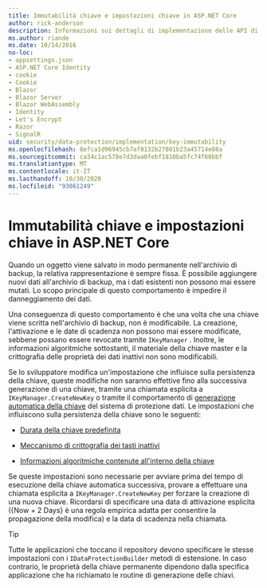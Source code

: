 ```yaml
---
title: Immutabilità chiave e impostazioni chiave in ASP.NET Core
author: rick-anderson
description: Informazioni sui dettagli di implementazione delle API di ASP.NET Core chiave di immutabilità della chiave di protezione dati.
ms.author: riande
ms.date: 10/14/2016
no-loc:
- appsettings.json
- ASP.NET Core Identity
- cookie
- Cookie
- Blazor
- Blazor Server
- Blazor WebAssembly
- Identity
- Let's Encrypt
- Razor
- SignalR
uid: security/data-protection/implementation/key-immutability
ms.openlocfilehash: 8efca1d96945cb7af0132b27801b23a45714e08a
ms.sourcegitcommit: ca34c1ac578e7d3daa0febf1810ba5fc74f60bbf
ms.translationtype: MT
ms.contentlocale: it-IT
ms.lasthandoff: 10/30/2020
ms.locfileid: "93061249"
---
```

# <a name="key-immutability-and-key-settings-in-aspnet-core"></a>Immutabilità chiave e impostazioni chiave in ASP.NET Core

Quando un oggetto viene salvato in modo permanente nell'archivio di backup, la relativa rappresentazione è sempre fissa. È possibile aggiungere nuovi dati all'archivio di backup, ma i dati esistenti non possono mai essere mutati. Lo scopo principale di questo comportamento è impedire il danneggiamento dei dati.

Una conseguenza di questo comportamento è che una volta che una chiave viene scritta nell'archivio di backup, non è modificabile. La creazione, l'attivazione e le date di scadenza non possono mai essere modificate, sebbene possano essere revocate tramite `IKeyManager` . Inoltre, le informazioni algoritmiche sottostanti, il materiale della chiave master e la crittografia delle proprietà dei dati inattivi non sono modificabili.

Se lo sviluppatore modifica un'impostazione che influisce sulla persistenza della chiave, queste modifiche non saranno effettive fino alla successiva generazione di una chiave, tramite una chiamata esplicita a `IKeyManager.CreateNewKey` o tramite il comportamento di [generazione automatica della chiave](xref:security/data-protection/implementation/key-management#data-protection-implementation-key-management) del sistema di protezione dati. Le impostazioni che influiscono sulla persistenza della chiave sono le seguenti:

* [Durata della chiave predefinita](xref:security/data-protection/implementation/key-management#data-protection-implementation-key-management)

* [Meccanismo di crittografia dei tasti inattivi](xref:security/data-protection/implementation/key-encryption-at-rest)

* [Informazioni algoritmiche contenute all'interno della chiave](xref:security/data-protection/configuration/overview#changing-algorithms-with-usecryptographicalgorithms)

Se queste impostazioni sono necessarie per avviare prima del tempo di esecuzione della chiave automatica successiva, provare a effettuare una chiamata esplicita a `IKeyManager.CreateNewKey` per forzare la creazione di una nuova chiave. Ricordarsi di specificare una data di attivazione esplicita ({Now + 2 Days} è una regola empirica adatta per consentire la propagazione della modifica) e la data di scadenza nella chiamata.

>[!TIP]
> Tutte le applicazioni che toccano il repository devono specificare le stesse impostazioni con i `IDataProtectionBuilder` metodi di estensione. In caso contrario, le proprietà della chiave permanente dipendono dalla specifica applicazione che ha richiamato le routine di generazione delle chiavi.
